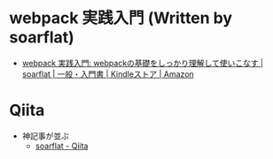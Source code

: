 # webpack 実践入門 (Written by soarflat)
- [webpack 実践入門: webpackの基礎をしっかり理解して使いこなす | soarflat | 一般・入門書 | Kindleストア | Amazon](https://www.amazon.co.jp/dp/B07X9H8JZZ)

# Qiita
- 神記事が並ぶ
  - [soarflat - Qiita](https://qiita.com/soarflat)


